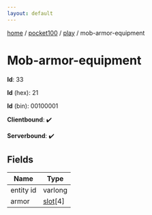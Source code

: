 ```yaml
---
layout: default
---
```


[home](/)  /  [pocket100](/protocol/pocket100)  /  [play](/protocol/pocket100/play)  /  mob-armor-equipment

# Mob-armor-equipment

**Id**: 33

**Id** (hex): 21

**Id** (bin): 00100001

**Clientbound**: ✔️

**Serverbound**: ✔️

## Fields

Name | Type
---|---
entity id | varlong
armor | [slot](/protocol/pocket100/types/slot)[4]

